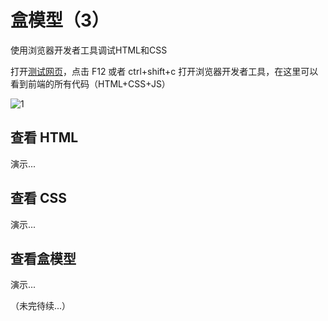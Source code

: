 # 盒模型（3）

使用浏览器开发者工具调试HTML和CSS

打开[测试网页](https://web.xuyue.cc/tutorial/2/demo.html)，点击 F12 或者 ctrl+shift+c 打开浏览器开发者工具，在这里可以看到前端的所有代码（HTML+CSS+JS）

![1](/tutorial/4/image.png)

## 查看 HTML

演示...

## 查看 CSS

演示...

## 查看盒模型

演示...

（未完待续...）

